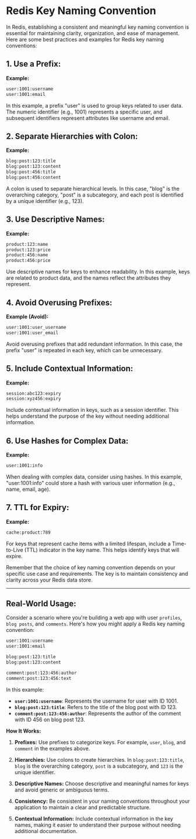 # Redis Key Naming Convention

In Redis, establishing a consistent and meaningful key naming convention is essential for maintaining clarity, organization, and ease of management.  Here are some best practices and examples for Redis key naming conventions:

## 1. **Use a Prefix:**

**Example:**
```bash
user:1001:username
user:1001:email
```

In this example, a prefix "user" is used to group keys related to user data. The numeric identifier (e.g., 1001) represents a specific user, and subsequent identifiers represent attributes like username and email.

## 2. **Separate Hierarchies with Colon:**

**Example:**
```bash
blog:post:123:title
blog:post:123:content
blog:post:456:title
blog:post:456:content
```

A colon is used to separate hierarchical levels. In this case, "blog" is the overarching category, "post" is a subcategory, and each post is identified by a unique identifier (e.g., 123).

## 3. **Use Descriptive Names:**

**Example:**
```bash
product:123:name
product:123:price
product:456:name
product:456:price
```

Use descriptive names for keys to enhance readability. In this example, keys are related to product data, and the names reflect the attributes they represent.

## 4. **Avoid Overusing Prefixes:**

**Example (Avoid):**
```bash
user:1001:user_username
user:1001:user_email
```

Avoid overusing prefixes that add redundant information. In this case, the prefix "user" is repeated in each key, which can be unnecessary.

## 5. **Include Contextual Information:**

**Example:**
```bash
session:abc123:expiry
session:xyz456:expiry
```

Include contextual information in keys, such as a session identifier. This helps understand the purpose of the key without needing additional information.

## 6. **Use Hashes for Complex Data:**

**Example:**
```bash
user:1001:info
```

When dealing with complex data, consider using hashes. In this example, "user:1001:info" could store a hash with various user information (e.g., name, email, age).

## 7. **TTL for Expiry:**

**Example:**
```bash
cache:product:789
```

For keys that represent cache items with a limited lifespan, include a Time-to-Live (TTL) indicator in the key name. This helps identify keys that will expire.

Remember that the choice of key naming convention depends on your specific use case and requirements. The key is to maintain consistency and clarity across your Redis data store.

---

## **Real-World Usage:**
Consider a scenario where you're building a web app with user `profiles`, `blog posts`, and `comments`. Here's how you might apply a Redis key naming convention:

```bash
user:1001:username
user:1001:email

blog:post:123:title
blog:post:123:content

comment:post:123:456:author
comment:post:123:456:text
```

In this example:
- **`user:1001:username`**: Represents the username for user with ID 1001.
- **`blog:post:123:title`**: Refers to the title of the blog post with ID 123.
- **`comment:post:123:456:author`**: Represents the author of the comment with ID 456 on blog post 123.

**How It Works:**
1. **Prefixes:** Use prefixes to categorize keys. For example, `user`, `blog`, and `comment` in the examples above.
  
2. **Hierarchies:** Use colons to create hierarchies. In `blog:post:123:title`, `blog` is the overarching category, `post` is a subcategory, and `123` is the unique identifier.

3. **Descriptive Names:** Choose descriptive and meaningful names for keys and avoid generic or ambiguous terms.

4. **Consistency:** Be consistent in your naming conventions throughout your application to maintain a clear and predictable structure.

5. **Contextual Information:** Include contextual information in the key names, making it easier to understand their purpose without needing additional documentation.
